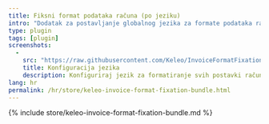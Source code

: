 ```yaml
---
title: Fiksni format podataka računa (po jeziku)
intro: "Dodatak za postavljanje globalnog jezika za formate podataka računa"
type: plugin
tags: [plugin]
screenshots:
  - 
    src: "https://raw.githubusercontent.com/Keleo/InvoiceFormatFixationBundle/main/screenshot.png"
    title: Konfiguracija jezika
    description: Konfiguriraj jezik za formatiranje svih postavki računa 
lang: hr
permalink: /hr/store/keleo-invoice-format-fixation-bundle.html
---
```


{% include store/keleo-invoice-format-fixation-bundle.md %}
